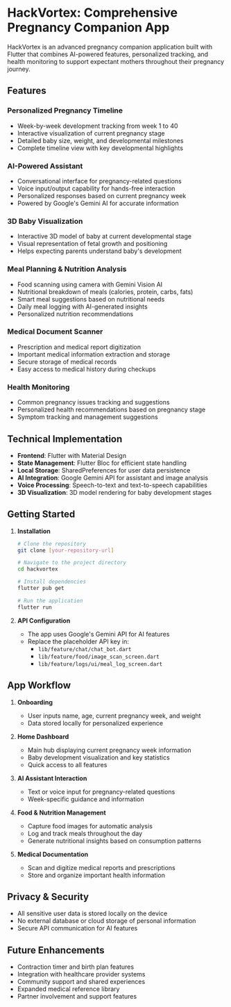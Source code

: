 # HackVortex: Comprehensive Pregnancy Companion App

HackVortex is an advanced pregnancy companion application built with Flutter that combines AI-powered features, personalized tracking, and health monitoring to support expectant mothers throughout their pregnancy journey.

## Features

### Personalized Pregnancy Timeline
- Week-by-week development tracking from week 1 to 40
- Interactive visualization of current pregnancy stage
- Detailed baby size, weight, and developmental milestones
- Complete timeline view with key developmental highlights

### AI-Powered Assistant
- Conversational interface for pregnancy-related questions
- Voice input/output capability for hands-free interaction
- Personalized responses based on current pregnancy week
- Powered by Google's Gemini AI for accurate information

### 3D Baby Visualization
- Interactive 3D model of baby at current developmental stage
- Visual representation of fetal growth and positioning
- Helps expecting parents understand baby's development

### Meal Planning & Nutrition Analysis
- Food scanning using camera with Gemini Vision AI
- Nutritional breakdown of meals (calories, protein, carbs, fats)
- Smart meal suggestions based on nutritional needs
- Daily meal logging with AI-generated insights
- Personalized nutrition recommendations

### Medical Document Scanner
- Prescription and medical report digitization
- Important medical information extraction and storage
- Secure storage of medical records
- Easy access to medical history during checkups

### Health Monitoring
- Common pregnancy issues tracking and suggestions
- Personalized health recommendations based on pregnancy stage
- Symptom tracking and management suggestions

## Technical Implementation

- **Frontend**: Flutter with Material Design
- **State Management**: Flutter Bloc for efficient state handling
- **Local Storage**: SharedPreferences for user data persistence
- **AI Integration**: Google Gemini API for assistant and image analysis
- **Voice Processing**: Speech-to-text and text-to-speech capabilities
- **3D Visualization**: 3D model rendering for baby development stages

## Getting Started

1. **Installation**
   ```bash
   # Clone the repository
   git clone [your-repository-url]
   
   # Navigate to the project directory
   cd hackvortex
   
   # Install dependencies
   flutter pub get
   
   # Run the application
   flutter run
   ```

2. **API Configuration**
   - The app uses Google's Gemini API for AI features
   - Replace the placeholder API key in:
     - `lib/feature/chat/chat_bot.dart`
     - `lib/feature/food/image_scan_screen.dart`
     - `lib/feature/logs/ui/meal_log_screen.dart`

## App Workflow

1. **Onboarding**
   - User inputs name, age, current pregnancy week, and weight
   - Data stored locally for personalized experience

2. **Home Dashboard**
   - Main hub displaying current pregnancy week information
   - Baby development visualization and key statistics
   - Quick access to all features

3. **AI Assistant Interaction**
   - Text or voice input for pregnancy-related questions
   - Week-specific guidance and information

4. **Food & Nutrition Management**
   - Capture food images for automatic analysis
   - Log and track meals throughout the day
   - Generate nutritional insights based on consumption patterns

5. **Medical Documentation**
   - Scan and digitize medical reports and prescriptions
   - Store and organize important health information

## Privacy & Security

- All sensitive user data is stored locally on the device
- No external database or cloud storage of personal information
- Secure API communication for AI features

## Future Enhancements

- Contraction timer and birth plan features
- Integration with healthcare provider systems
- Community support and shared experiences
- Expanded medical reference library
- Partner involvement and support features
